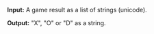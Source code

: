 **Input:**  A game result as a list of strings (unicode).

**Output:** "X", "O" or "D" as a string.

